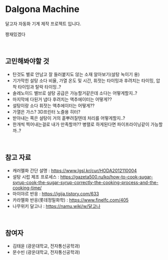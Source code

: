 # Dalgona Machine

달고자 자동화 기계 제작 프로젝트 입니다.

짱재밌겠다



<br>

## 고민해봐야할 것
- 탄것도 별로 안남고 잘 들러붙지도 않는 소재 알아보기(설탕 녹이기 용)
- 기가막힌 설탕 소다 비율, 가열 온도 및 시간, 휘젓는 타이밍과 후려치는 타이밍, 압착 타이밍과 탈락 타이밍..?
- 솔레노이드 밸브로 설탕 공급은 가능할거같은데 소다는 어떻게할지..?
- 마지막에 다된거 냅다 후려치는 액추에이터는 어떻게??
- 설탕이랑 소다 휘젓는 액추에이터는 어떻게??
- 가열은 가스? 3D프린터 노즐용 히터?
- 받아내는 쪽은 설탕이 거의 흩뿌려질텐데 처리를 어떻게할지..?
- 한개씩 찍어내는걸로 내가 만족할까?? 병렬로 하게된다면 파이프라이닝같이 가능할까..?



<br>

## 참고 자료
- 캐러멜화 간단 설명 : https://www.lgsl.kr/cur/HODA2012110004
- 설탕 시럽 제조 프로세스 : https://gazeta500.ru/ko/how-to-cook-sugar-syrup-cook-the-sugar-syrup-correctly-the-cooking-process-and-the-cooking-time/
- 마이야르 반응 : https://igija.tistory.com/633
- 카라멜화 반응(롯데정밀화학) : https://www.finelfc.com/405
- 나무위키 달고나 : https://namu.wiki/w/달고나



<br>

## 참여자
- 김태윤 (광운대학교, 전자통신공학과)
- 문수빈 (광운대학교, 전자통신공학과)
